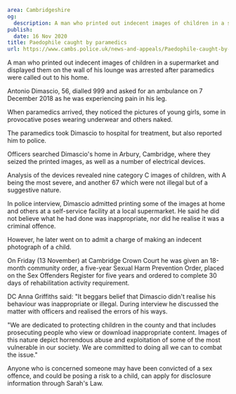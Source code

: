 ```yaml
area: Cambridgeshire
og:
  description: A man who printed out indecent images of children in a supermarket and displayed them on the wall of his lounge was arrested after paramedics were called out to his home.
publish:
  date: 16 Nov 2020
title: Paedophile caught by paramedics
url: https://www.cambs.police.uk/news-and-appeals/Paedophile-caught-by-paramedics
```

A man who printed out indecent images of children in a supermarket and displayed them on the wall of his lounge was arrested after paramedics were called out to his home.

Antonio Dimascio, 56, dialled 999 and asked for an ambulance on 7 December 2018 as he was experiencing pain in his leg.

When paramedics arrived, they noticed the pictures of young girls, some in provocative poses wearing underwear and others naked.

The paramedics took Dimascio to hospital for treatment, but also reported him to police.

Officers searched Dimascio's home in Arbury, Cambridge, where they seized the printed images, as well as a number of electrical devices.

Analysis of the devices revealed nine category C images of children, with A being the most severe, and another 67 which were not illegal but of a suggestive nature.

In police interview, Dimascio admitted printing some of the images at home and others at a self-service facility at a local supermarket. He said he did not believe what he had done was inappropriate, nor did he realise it was a criminal offence.

However, he later went on to admit a charge of making an indecent photograph of a child.

On Friday (13 November) at Cambridge Crown Court he was given an 18-month community order, a five-year Sexual Harm Prevention Order, placed on the Sex Offenders Register for five years and ordered to complete 30 days of rehabilitation activity requirement.

DC Anna Griffiths said: "It beggars belief that Dimascio didn't realise his behaviour was inappropriate or illegal. During interview he discussed the matter with officers and realised the errors of his ways.

"We are dedicated to protecting children in the county and that includes prosecuting people who view or download inappropriate content. Images of this nature depict horrendous abuse and exploitation of some of the most vulnerable in our society. We are committed to doing all we can to combat the issue."

Anyone who is concerned someone may have been convicted of a sex offence, and could be posing a risk to a child, can apply for disclosure information through Sarah's Law.
